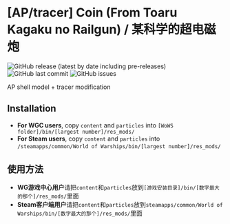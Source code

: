 ﻿# [AP/tracer] Coin (From Toaru Kagaku no Railgun) / 某科学的超电磁炮

![GitHub release (latest by date including pre-releases)](https://img.shields.io/github/v/release/SEA-group/DanColle-Railgun-Coin?include_prereleases)
![GitHub last commit](https://img.shields.io/github/last-commit/SEA-group/DanColle-Railgun-Coin)
![GitHub issues](https://img.shields.io/github/issues-raw/SEA-group/DanColle-Railgun-Coin)

AP shell model + tracer modification

## Installation
* **For WGC users**, copy `content` and `particles` into `[WoWS folder]/bin/[largest number]/res_mods/`
* **For Steam users**, copy `content` and `particles` into `/steamapps/common/World of Warships/bin/[largest number]/res_mods/`

## 使用方法
* **WG游戏中心用户**请把`content`和`particles`放到`[游戏安装目录]/bin/[数字最大的那个]/res_mods/`里面
* **Steam客户端用户**请把`content`和`particles`放到`steamapps/common/World of Warships/bin/[数字最大的那个]/res_mods/`里面